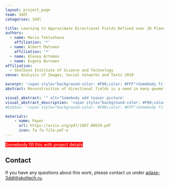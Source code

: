 ```yaml
---
layout: project_page
team: 3ddl
categories: 3ddl

title: Learning to Approximate Directional Fields Defined over 2D Planes
authors:
  - name: Maria Taktasheva
    affiliation: '*'
  - name: Albert Matveev
    affiliation: '*'
  - name: Alexey Artemov
  - name: Evgeny Burnaev
affiliation:
  - Skolkovo Institute of Science and Technology
venue: Analysis of Images, Social networks and Texts 2019

excerpt: '<span style="background-color: #F00;color: #FFF">Somebody fill this with short description of the project that will appear in the list of publications</span>'
abstract: Reconstruction of directional fields is a need in many geometry processing tasks, such as image tracing, extraction of 3D geometric features, and finding principal surface directions. A common approach to the construction of directional fields from data relies on complex optimization procedures, which are usually poorly formalizeable, require a considerable computational effort, and do not transfer across applications. In this work, we propose a deep learning-based approach and study the expressive power and generalization ability.

visual_abstract: '" alt="Somebody add teaser picture'
visual_abstract_description: '<span style="background-color: #F00;color: #FFF">Somebody add teaser picture; Somebody add the description of the picture above</span>'
#bibtex: '<span style="background-color: #F00;color: #FFF">Somebody fill this with bibtex when it is published'

materials:
    - name: Paper
      url: https://arxiv.org/pdf/1907.00559.pdf
      icon: fa fa-file-pdf-o
---
```

<span style="background-color: #F00;color: #FFF">Somebody fill this with project details</span>
## Contact
If you have any questions about this work, please contact us under [adase-3ddl@skoltech.ru](mailto:adase-3ddl@skoltech.ru).
